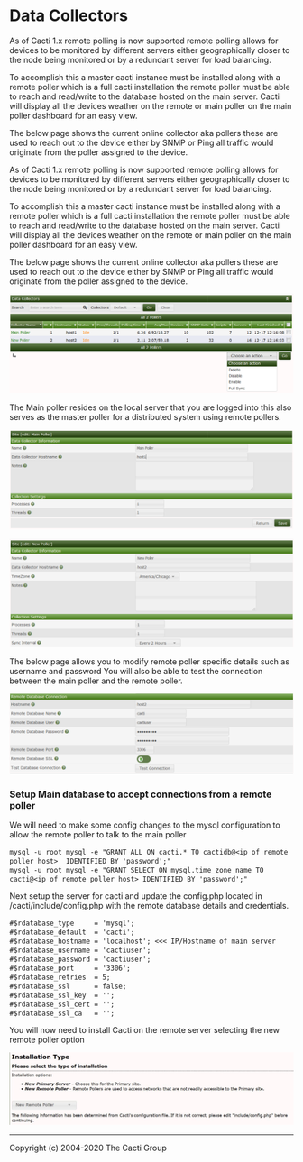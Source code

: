 # Data Collectors

As of Cacti 1.x remote polling is now supported remote polling allows for
devices to be monitored by different servers either geographically closer to the
node being monitored or by a redundant server for load balancing.

To accomplish this a master cacti instance must be installed along with a remote
poller which is a full cacti installation the remote poller must be able to
reach and read/write to the database hosted on the main server. Cacti will
display all the devices weather on the remote or main poller on the main poller
dashboard for an easy view.

The below page shows the current online collector aka pollers these are used to
reach out to the device either by SNMP or Ping all traffic would originate from
the poller assigned to the device.

As of Cacti 1.x remote polling is now supported remote polling allows for devices
to be monitored by different servers either geographically closer to the node
being monitored or by a redundant server for load balancing.

To accomplish this a master cacti instance must be installed along with a remote
poller which is a full cacti installation the remote poller must be able to
reach and read/write to the database hosted on the main server. Cacti will
display all the devices weather on the remote or main poller on the main poller
dashboard for an easy view.

The below page shows the current online collector aka pollers these are used
to reach out to the device either by SNMP or Ping all traffic would originate
from the poller assigned to the device.

![Data Collectors](images/data-collectors.png)

The Main poller resides on the local server that you are logged into this also
serves as the master poller for a distributed system using remote pollers.

![Data Collectors Edit Main](images/data-collectors-edit-main.png)

![Data Collectors Edit Remote](images/data-collectors-edit-remote1.png)

The below page allows you to modify remote poller specific details such as
username and password You will also be able to test the connection between
the main poller and the remote poller.

![Data Collectors Edit Remote Connection Test](images/data-collectors-edit-remote2.png)

### Setup Main database to accept connections from a remote poller

We will need to make some config changes to the mysql configuration to allow
the remote poller to talk to the main poller

```console
mysql -u root mysql -e "GRANT ALL ON cacti.* TO cactidb@<ip of remote poller host>  IDENTIFIED BY 'password';"
mysql -u root mysql -e "GRANT SELECT ON mysql.time_zone_name TO cacti@<ip of remote poller host> IDENTIFIED BY 'password';"
```

Next setup the server for cacti and update the config.php located in
/cacti/include/config.php with the remote database details and credentials.

```console
#$rdatabase_type     = 'mysql';
#$rdatabase_default  = 'cacti';
#$rdatabase_hostname = 'localhost'; <<< IP/Hostname of main server
#$rdatabase_username = 'cactiuser';
#$rdatabase_password = 'cactiuser';
#$rdatabase_port     = '3306';
#$rdatabase_retries  = 5;
#$rdatabase_ssl      = false;
#$rdatabase_ssl_key  = '';
#$rdatabase_ssl_cert = '';
#$rdatabase_ssl_ca   = '';
```

You will now need to install Cacti on the remote server selecting the new remote
poller option

![remote poller setup](images/cacti_remote_poller_setup.JPG)

---
Copyright (c) 2004-2020 The Cacti Group
